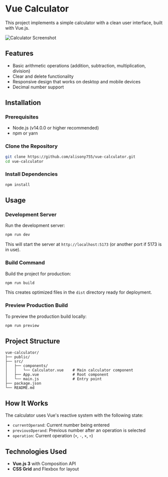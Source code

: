# Vue Calculator

This project implements a simple calculator with a clean user interface, built with Vue.js.

![Calculator Screenshot](https://i.ibb.co/FLvZkR8r/Screenshot-2025-03-22-at-2-19-39-PM.png)

## Features

- Basic arithmetic operations (addition, subtraction, multiplication, division)
- Clear and delete functionality
- Responsive design that works on desktop and mobile devices
- Decimal number support

## Installation

### Prerequisites
- Node.js (v14.0.0 or higher recommended)
- npm or yarn

### Clone the Repository
```bash
git clone https://github.com/alisony755/vue-calculator.git
cd vue-calculator
```

### Install Dependencies
```bash
npm install
```

## Usage

### Development Server
Run the development server:
```bash
npm run dev
```
This will start the server at `http://localhost:5173` (or another port if 5173 is in use).

### Build Command
Build the project for production:
```bash
npm run build
```
This creates optimized files in the `dist` directory ready for deployment.

### Preview Production Build
To preview the production build locally:
```bash
npm run preview
```

## Project Structure
```
vue-calculator/
├── public/
├── src/
│   ├── components/
│   │   └── Calculator.vue    # Main calculator component
│   ├── App.vue               # Root component
│   └── main.js               # Entry point
├── package.json
└── README.md
```

## How It Works
The calculator uses Vue's reactive system with the following state:
- `currentOperand`: Current number being entered  
- `previousOperand`: Previous number after an operation is selected  
- `operation`: Current operation (`+`, `-`, `×`, `÷`)  

## Technologies Used
- **Vue.js 3** with Composition API  
- **CSS Grid** and Flexbox for layout  
